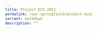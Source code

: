 ```yaml
---
title: Project ECO 2023
permalink: /our-springfield/project-eco/
variant: markdown
description: ""
---
```

